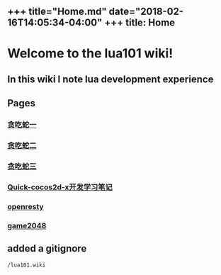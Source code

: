 +++
title="Home.md"
date="2018-02-16T14:05:34-04:00"
+++
title: Home
---

# Welcome to the lua101 wiki!

## In this wiki I note lua development experience

## Pages

### [贪吃蛇一](snake-game1)

### [贪吃蛇二](snake-game2)

### [贪吃蛇三](snake-game3)

### [Quick-cocos2d-x开发学习笔记](Quick-Cocos2dx)

### [openresty](openresty)

### [game2048](game2048)

## added a gitignore

    /lua101.wiki
